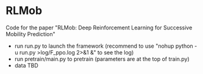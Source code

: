 # RLMob
Code for the paper "RLMob: Deep Reinforcement Learning for Successive Mobility Prediction" 

- run run.py to launch the framework (recommend to use "nohup python -u run.py >log/F_ppo.log 2>&1 &" to see the log)
- run pretrain/main.py to pretrain (parameters are at the top of train.py)
- data TBD

